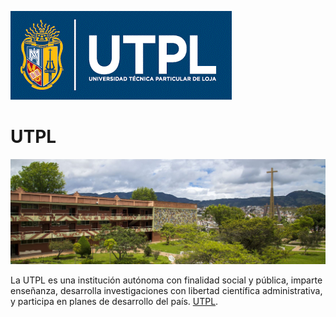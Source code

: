 ![Imagen](Logotipo.png)

# UTPL 

![Imagen](ut.jpg)

La UTPL es una institución autónoma con finalidad social y pública, imparte enseñanza, desarrolla investigaciones con libertad científica administrativa, y participa en planes de desarrollo del país. [UTPL](https://www.utpl.edu.ec
).


```{tableofcontents}
```
